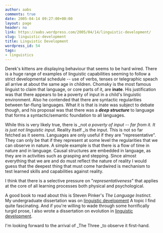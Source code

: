 ```yaml
---
author: aabs
comments: true
date: 2005-04-14 09:27:00+00:00
layout: page
header: no
link: https://aabs.wordpress.com/2005/04/14/linguistic-development/
slug: linguistic-development
title: Linguistic Development
wordpress_id: 54
tags:
- linguistics
---
```


Derek's kittens are displaying behaviour that seems to be hard wired. There is a huge range of examples of linguistic capabilities seeming to follow a strict developmental schedule -- use of verbs, tenses or telegraphic speach all arrive at about the same age in children. Chomsky is the most famous linguist to claim that language, or core parts of it, are **inate**. His justification was that there appears to be a poverty of input in a child's linguistic environment. Also he contended that there are syntactic regularities between far-flung languages. What it is that is inate was subject to debate though, and his proposal was that there was a _**deep structure**_ to language that forms a syntactic/semantic foundation to all languages.

While this is very likely true, there is _not _a poverty of input -- far from it. It is just not linguistic input._ Reality itself _is the input. This is not so far fetched as it seems. Languages are only useful if they are "representative". They can only be that if they represent at some level the regularities that we can observe in nature. A simple example is that there is a flow of time in nature and in language. Causal structures are embedded in language, as they are in activities such as grasping and stepping. Since almost everything that we are and do must reflect the nature of reality I would guess that the deepest thing that must come hardwired is mechanism to test learned skills and capabilities against reality.

I think that there is a selective pressure on "_representativeness_" that applies at the core of all learning processes both physical and psychological.

A good book to read about this is Steven Pinker's _The Language Instinct._
My undergraduate dissertation was on [linguistic development](http://aabs.aspxconnection.com/LinguisticDevelopment.pdf) A topic I find quite fascinating. And if you're willing to wade through some horrifically turgid prose, I also wrote a dissertation on evolution in [linguistic development](http://aabs.aspxconnections.com/EGIS.pdf).

I'm looking forward to the arrival of _The Three _to observe it first-hand.
